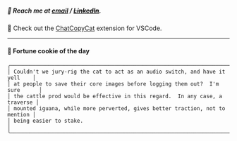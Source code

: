 ##### :calling: Reach me at **[email](mailto:johannes@stenmark.in)** ***/*** **[~~LinkedIn~~](https://www.linkedin.com/in/johannes-stenmark)**.
:feet: Check out the [ChatCopyCat](https://github.com/jstenmark/ChatCopyCat) extension for VSCode.

---
#### :cookie: Fortune cookie of the day
```smalltalk
╭─────────────────────────────────────────────────────────────────────────────╮
│ Couldn't we jury-rig the cat to act as an audio switch, and have it yell    │
│ at people to save their core images before logging them out?  I'm sure      │
│ the cattle prod would be effective in this regard.  In any case, a traverse │
│ mounted iguana, while more perverted, gives better traction, not to mention │
│ being easier to stake.                                                      │
╰─────────────────────────────────────────────────────────────────────────────╯
```
